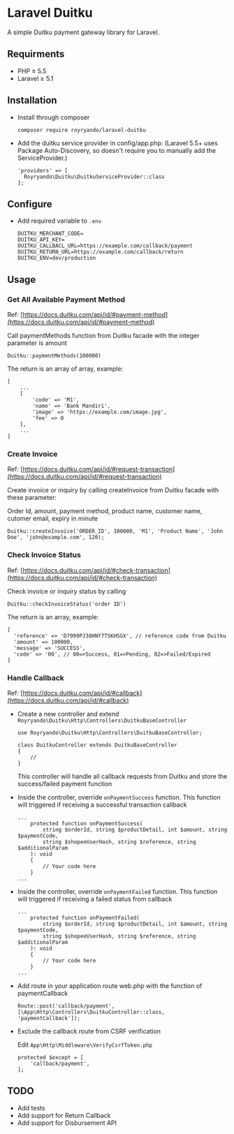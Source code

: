 # Laravel Duitku

A simple Duitku payment gateway library for Laravel.

## Requirments
- PHP ≥ 5.5
- Laravel ≥ 5.1

## Installation
- Install through composer

      composer require royryando/laravel-duitku

- Add the duitku service provider in config/app.php: (Laravel 5.5+ uses Package Auto-Discovery, so doesn't require you to manually add the ServiceProvider.)
  ```injectablephp
  'providers' => [
    Royryando\Duitku\DuitkuServiceProvider::class
  ];
  ```
  
## Configure
- Add required variable to `.env`
  ```dotenv
  DUITKU_MERCHANT_CODE=
  DUITKU_API_KEY=
  DUITKU_CALLBACL_URL=https://example.com/callback/payment
  DUITKU_RETURN_URL=https://example.com/callback/return
  DUITKU_ENV=dev/production
  ```

## Usage

### Get All Available Payment Method
Ref: [https://docs.duitku.com/api/id/#payment-method](https://docs.duitku.com/api/id/#payment-method)

Call paymentMethods function from Duitku facade with the integer parameter is amount

`Duitku::paymentMethods(100000)`

The return is an array of array, example:
```injectablephp
[
    ...
    [
        'code' => 'M1',
        'name' => 'Bank Mandiri',
        'image' => 'https://example.com/image.jpg',
        'fee' => 0
    ],
    ...
]
```

### Create Invoice
Ref: [https://docs.duitku.com/api/id/#request-transaction](https://docs.duitku.com/api/id/#request-transaction)

Create invoice or inquiry by calling createInvoice from Duitku facade with these parameter:

Order Id, amount, payment method, product name, customer name, cutomer email, expiry in minute
  
`Duitku::createInvoice('ORDER_ID', 100000, 'M1', 'Product Name', 'John Doe', 'john@example.com', 120);`

### Check Invoice Status
Ref: [https://docs.duitku.com/api/id/#check-transaction](https://docs.duitku.com/api/id/#check-transaction)

Check invoice or inquiry status by calling
  
`Duitku::checkInvoiceStatus('order ID')`
  
The return is an array, example:
  
```injectablephp
[
  'reference' => 'D7999PJ38HNY7TSKHSGX', // reference code from Duitku
  'amount' => 100000,
  'message' => 'SUCCESS',
  'code' => '00', // 00=>Success, 01=>Pending, 02=>Failed/Expired
]
```

### Handle Callback
Ref: [https://docs.duitku.com/api/id/#callback](https://docs.duitku.com/api/id/#callback)

- Create a new controller and extend `Royryando\Duitku\Http\Controllers\DuitkuBaseController`

  ```injectablephp
  use Royryando\Duitku\Http\Controllers\DuitkuBaseController;
  
  class DuitkuController extends DuitkuBaseController
  {
      //
  }
  ```  

  This controller will handle all callback requests from Duitku and store the success/failed payment function

- Inside the controller, override `onPaymentSuccess` function. This function will triggered if receiving a successful transaction callback
  ```injectablephp
  ...
      protected function onPaymentSuccess(
          string $orderId, string $productDetail, int $amount, string $paymentCode,
          string $shopeeUserHash, string $reference, string $additionalParam
      ): void
      {
          // Your code here
      }
  ...
  ```

- Inside the controller, override `onPaymentFailed` function. This function will triggered if receiving a failed status from callback

  ```injectablephp
  ...
      protected function onPaymentFailed(
          string $orderId, string $productDetail, int $amount, string $paymentCode,
          string $shopeeUserHash, string $reference, string $additionalParam
      ): void
      {
          // Your code here
      }
  ...
  ```

- Add route in your application route web.php with the function of paymentCallback

  ```injectablephp
  Route::post('callback/payment', [\App\Http\Controllers\DuitkuController::class, 'paymentCallback']);
  ```
  
- Exclude the callback route from CSRF verification
  
  Edit `App\Http\Middleware\VerifyCsrfToken.php`

  ```injectablephp
  protected $except = [
      'callback/payment',
  ];
  ```
  
## TODO
- Add tests
- Add support for Return Callback
- Add support for Disbursement API
